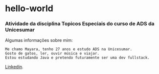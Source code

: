 # hello-world
### Atividade da disciplina Topicos Especiais do curso de ADS da Unicesumar

Algumas informações sobre mim:
```
Me chamo Mayara, tenho 27 anos e estudo ADS na Unicesumar.
Gosto de gatos, ler, ouvir música e viajar.
Estou estudando Java e pretendo futuramente ser uma dev fullstack.
```
[Linkedin](https://www.linkedin.com/in/mcooast/).

